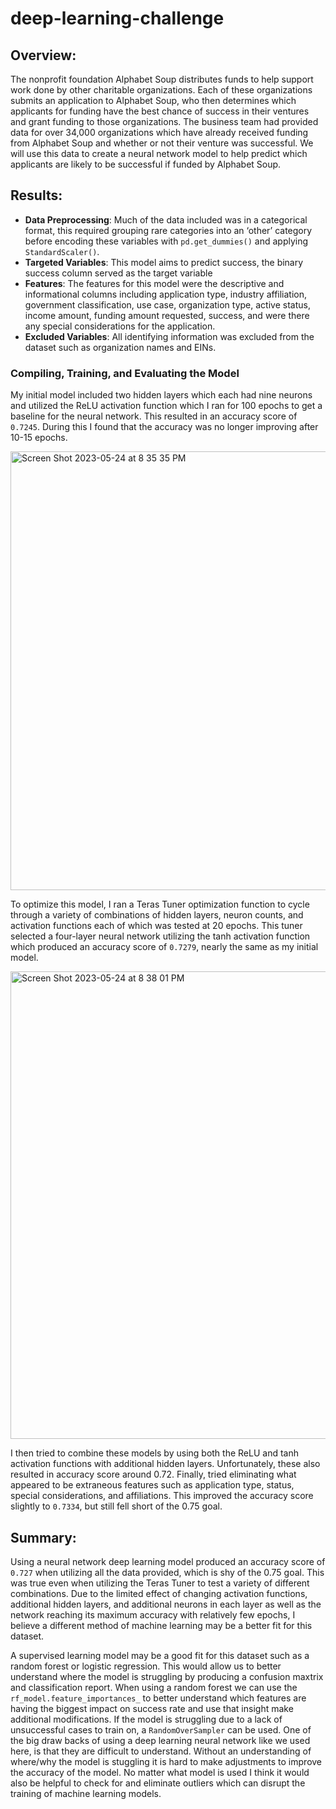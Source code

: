# deep-learning-challenge

## Overview:
The nonprofit foundation Alphabet Soup distributes funds to help support work done by other charitable organizations. Each of these organizations submits an application to Alphabet Soup, who then determines which applicants for funding have the best chance of success in their ventures and grant funding to those organizations. The business team had provided data for over 34,000 organizations which have already received funding from Alphabet Soup and whether or not their venture was successful. We will use this data to create a neural network model to help predict which applicants are likely to be successful if funded by Alphabet Soup.

## Results:
* **Data Preprocessing**:
Much of the data included was in a categorical format, this required grouping rare categories into an ‘other’ category before encoding these variables with `pd.get_dummies()` and applying `StandardScaler()`.
* **Targeted Variables**:
This model aims to predict success, the binary success column served as the target variable
* **Features**:
The features for this model were the descriptive and informational columns including application type, industry affiliation, government classification, use case, organization type, active status, income amount, funding amount requested, success, and were there any special considerations for the application.
* **Excluded Variables**: All identifying information was excluded from the dataset such as organization names and EINs.

### Compiling, Training, and Evaluating the Model

My initial model included two hidden layers which each had nine neurons and utilized the ReLU activation function which I ran for 100 epochs to get a baseline for the neural network. This resulted in an accuracy score of `0.7245`. During this I found that the accuracy was no longer improving after 10-15 epochs.

<img width="702" alt="Screen Shot 2023-05-24 at 8 35 35 PM" src="https://github.com/leah-apking/deep-learning-challenge/assets/119013360/93d62f9d-f4e0-4015-9c86-c1462cdc308c">

To optimize this model, I ran a Teras Tuner optimization function to cycle through a variety of combinations of hidden layers, neuron counts, and activation functions each of which was tested at 20 epochs. This tuner selected a four-layer neural network utilizing the tanh activation function which produced an accuracy score of `0.7279`, nearly the same as my initial model.

<img width="748" alt="Screen Shot 2023-05-24 at 8 38 01 PM" src="https://github.com/leah-apking/deep-learning-challenge/assets/119013360/43153a12-763a-4b16-a64e-447a22fd35f3">

I then tried to combine these models by using both the ReLU and tanh activation functions with additional hidden layers. Unfortunately, these also resulted in accuracy score around 0.72. Finally, tried eliminating what appeared to be extraneous features such as application type, status, special considerations, and affiliations. This improved the accuracy score slightly to `0.7334`, but still fell short of the 0.75 goal.

## Summary: 
Using a neural network deep learning model produced an accuracy score of `0.727` when utilizing all the data provided, which is shy of the 0.75 goal. This was true even when utilizing the Teras Tuner to test a variety of different combinations. Due to the limited effect of changing activation functions, additional hidden layers, and additional neurons in each layer as well as the network reaching its maximum accuracy with relatively few epochs, I believe a different method of machine learning may be a better fit for this dataset.

A supervised learning model may be a good fit for this dataset such as a random forest or logistic regression. This would allow us to better understand where the model is struggling by producing a confusion maxtrix and classification report. When using a random forest we can use the `rf_model.feature_importances_` to better understand which features are having the biggest impact on success rate and use that insight make additional modifications. If the model is struggling due to a lack of unsuccessful cases to train on, a `RandomOverSampler` can be used. One of the big draw backs of using a deep learning neural network like we used here, is that they are difficult to understand. Without an understanding of where/why the model is stuggling it is hard to make adjustments to improve the accuracy of the model. No matter what model is used I think it would also be helpful to check for and eliminate outliers which can disrupt the training of machine learning models.
